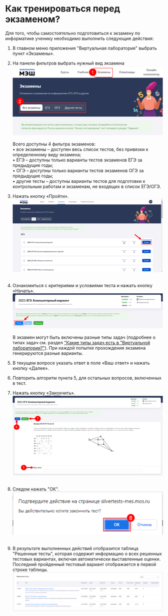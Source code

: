 # Как тренироваться перед экзаменом?

Для того, чтобы самостоятельно подготовиться к экзамену по информатике ученику необходимо выполнить следующие действия:

1. В главном меню приложения "Виртуальная лаборатория" выбрать пункт «Экзамены».
2. На панели фильтров выбрать нужный вид экзамена
![экзамены](../_images/01-for-students/6.png) <br><br>
Всего доступны 4 фильтра экзаменов:<br>
• все экзамены – доступен весь список тестов, без привязки к определенному виду экзамена; <br>
• ЕГЭ – доступны только варианты тестов экзаменов ЕГЭ за предыдущие годы; <br>
• ОГЭ – доступны только варианты тестов экзаменов ОГЭ за предыдущие годы; <br>
• другие тесты – доступны варианты тестов для подготовки к контрольным работам и экзаменам, не входящих в список ЕГЭ/ОГЭ.

3. Нажать кнопку «Пройти».
![экзамены](../_images/01-for-students/1.4.1.png)<br><br>
4. Ознакомиться с критериями и условиями теста и нажать кнопку «Начать».
![экзамены](../_images/01-for-students/1.4.2.png)<br><br>
В экзамен могут быть включены разные типы задач (подробнее о типах задач см. раздел ["Какие типы задач есть в "Виртуальной лаборатории?"](../01-for-students/1.8.md)). При каждой попытке прохождения экзамена генерируются разные варианты.
5. В текущем вопросе указать ответ в поле «Ваш ответ» и нажать кнопку «Далее».
6. Повторить алгоритм пункта 5, для остальных вопросов, включенных в тест.
7. Нажать кнопку «Закончить».
![экзамены](../_images/01-for-students/1.4.3.png)<br><br>
8. Следом нажать "ОК".
![экзамены](../_images/01-for-students/1.4.4.png)<br><br>
9. В результате выполненных действий отобразится таблица "Решенные тесты", которая содержит информацию о всех решенных тестовых вариантах, включая автоматически выставленные оценки. Последний пройденный тестовый вариант отображается в первой строке таблицы.
![экзамены](../_images/01-for-students/1.4.5.png)<br><br>




